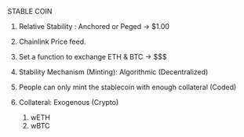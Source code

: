 STABLE COIN 

1. Relative Stability : Anchored or Peged -> $1.00 
  1. Chainlink Price feed. 
  2. Set a function to exchange ETH & BTC -> $$$ 

2. Stability Mechanism (Minting): Algorithmic 
     (Decentralized) 
  1. People can only mint the stablecoin with enough 
     collateral (Coded) 
   
3. Collateral: Exogenous (Crypto)
   1. wETH 
   2. wBTC